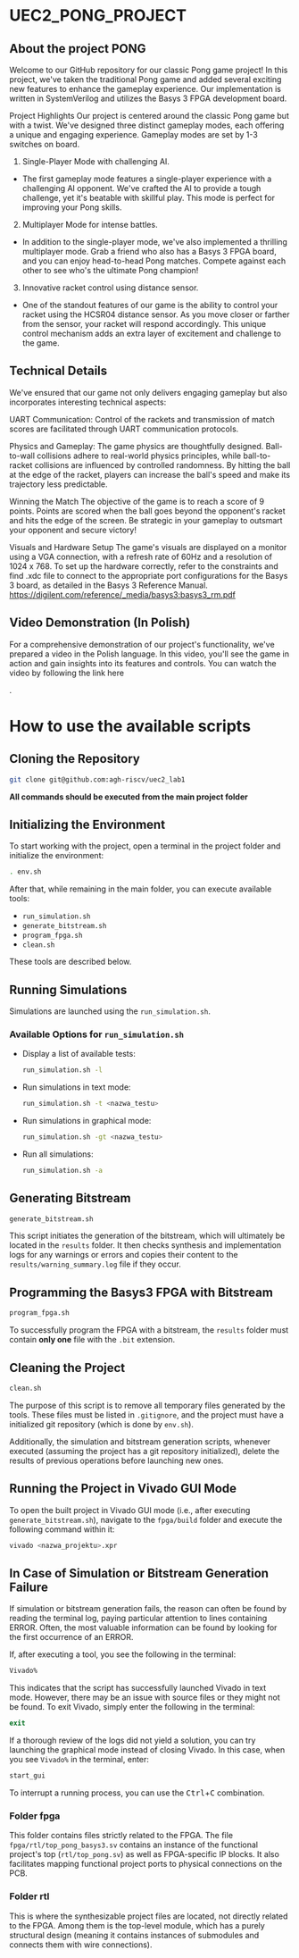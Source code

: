# UEC2_PONG_PROJECT

## About the project PONG

Welcome to our GitHub repository for our classic Pong game project! In this project, we've taken the traditional Pong game and added several exciting new features to enhance the gameplay experience. Our implementation is written in SystemVerilog and utilizes the Basys 3 FPGA development board.

Project Highlights
Our project is centered around the classic Pong game but with a twist. We've designed three distinct gameplay modes, each offering a unique and engaging experience. Gameplay modes are set by 1-3 switches on board.

1. Single-Player Mode with challenging AI.
* The first gameplay mode features a single-player experience with a challenging AI opponent. We've crafted the AI to provide a tough challenge, yet it's beatable with skillful play. This mode is perfect for improving your Pong skills.

2. Multiplayer Mode for intense battles.
* In addition to the single-player mode, we've also implemented a thrilling multiplayer mode. Grab a friend who also has a Basys 3 FPGA board, and you can enjoy head-to-head Pong matches. Compete against each other to see who's the ultimate Pong champion!

3. Innovative racket control using distance sensor.
* One of the standout features of our game is the ability to control your racket using the HCSR04 distance sensor. As you move closer or farther from the sensor, your racket will respond accordingly. This unique control mechanism adds an extra layer of excitement and challenge to the game.

## Technical Details
We've ensured that our game not only delivers engaging gameplay but also incorporates interesting technical aspects:

UART Communication: Control of the rackets and transmission of match scores are facilitated through UART communication protocols.

Physics and Gameplay: The game physics are thoughtfully designed. Ball-to-wall collisions adhere to real-world physics principles, while ball-to-racket collisions are influenced by controlled randomness. By hitting the ball at the edge of the racket, players can increase the ball's speed and make its trajectory less predictable.

Winning the Match
The objective of the game is to reach a score of 9 points. Points are scored when the ball goes beyond the opponent's racket and hits the edge of the screen. Be strategic in your gameplay to outsmart your opponent and secure victory!

Visuals and Hardware Setup
The game's visuals are displayed on a monitor using a VGA connection, with a refresh rate of 60Hz and a resolution of 1024 x 768. To set up the hardware correctly, refer to the constraints and find .xdc file to connect to the appropriate port configurations for the Basys 3 board, as detailed in the Basys 3 Reference Manual. https://digilent.com/reference/_media/basys3:basys3_rm.pdf

## Video Demonstration (In Polish)
For a comprehensive demonstration of our project's functionality, we've prepared a video in the Polish language. In this video, you'll see the game in action and gain insights into its features and controls. You can watch the video by following the link here

.

# How to use the available scripts

## Cloning the Repository

```bash
git clone git@github.com:agh-riscv/uec2_lab1
```

**All commands should be executed from the main project folder** 

## Initializing the Environment

To start working with the project, open a terminal in the project folder and initialize the environment:

```bash
. env.sh
```

After that, while remaining in the main folder, you can execute available tools:

* `run_simulation.sh`
* `generate_bitstream.sh`
* `program_fpga.sh`
* `clean.sh`

These tools are described below.

## Running Simulations

Simulations are launched using the `run_simulation.sh`.


### Available Options for `run_simulation.sh`

* Display a list of available tests:

  ```bash
  run_simulation.sh -l
  ```

* Run simulations in text mode:

  ```bash
  run_simulation.sh -t <nazwa_testu>
  ```

* Run simulations in graphical mode:

  ```bash
  run_simulation.sh -gt <nazwa_testu>
  ```

* Run all simulations:

  ```bash
  run_simulation.sh -a
  ```

## Generating Bitstream

```bash
generate_bitstream.sh
```

This script initiates the generation of the bitstream, which will ultimately be located in the  `results` folder. It then checks synthesis and implementation logs for any warnings or errors and copies their content to the `results/warning_summary.log` file if they occur.

## Programming the Basys3 FPGA with Bitstream

```bash
program_fpga.sh
```

To successfully program the FPGA with a bitstream, the  `results` folder must contain **only one** file with the `.bit` extension.

## Cleaning the Project

```bash
clean.sh
```

The purpose of this script is to remove all temporary files generated by the tools. These files must be listed in `.gitignore`, and the project must have a initialized git repository (which is done by  `env.sh`).

Additionally, the simulation and bitstream generation scripts, whenever executed (assuming the project has a git repository initialized), delete the results of previous operations before launching new ones.

## Running the Project in Vivado GUI Mode

To open the built project in Vivado GUI mode (i.e., after executing `generate_bitstream.sh`), navigate to the `fpga/build` folder and execute the following command within it:

```bash
vivado <nazwa_projektu>.xpr
```

## In Case of Simulation or Bitstream Generation Failure

If simulation or bitstream generation fails, the reason can often be found by reading the terminal log, paying particular attention to lines containing ERROR. Often, the most valuable information can be found by looking for the first occurrence of an ERROR.

If, after executing a tool, you see the following in the terminal:

```bash
Vivado%
```

This indicates that the script has successfully launched Vivado in text mode. However, there may be an issue with source files or they might not be found. To exit Vivado, simply enter the following in the terminal:

```tcl
exit
```

If a thorough review of the logs did not yield a solution, you can try launching the graphical mode instead of closing Vivado. In this case, when you see `Vivado%` in the terminal, enter:

```tcl
start_gui
```

To interrupt a running process, you can use the <kbd>Ctrl</kbd>+<kbd>C</kbd> combination.

### Folder **fpga**

This folder contains files strictly related to the FPGA. The file  `fpga/rtl/top_pong_basys3.sv` contains an instance of the functional project's top (`rtl/top_pong.sv`) as well as FPGA-specific IP blocks. It also facilitates mapping functional project ports to physical connections on the PCB.

### Folder **rtl**

This is where the synthesizable project files are located, not directly related to the FPGA. Among them is the top-level module, which has a purely structural design (meaning it contains instances of submodules and connects them with wire connections).
